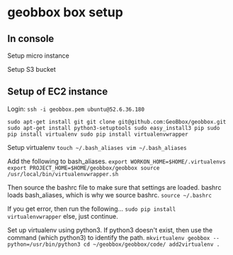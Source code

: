 # geobbox box setup

## In console

Setup micro instance

Setup S3 bucket

## Setup of EC2 instance

Login:
`ssh -i geobbox.pem ubuntu@52.6.36.180`

`
sudo apt-get install git
git clone git@github.com:GeoBbox/geobbox.git
sudo apt-get install python3-setuptools
sudo easy_install3 pip
sudo pip install virtualenv
sudo pip install virtualenvwrapper
`

Setup virtualenv
`
touch ~/.bash_aliases
vim ~/.bash_aliases
`

Add the following to bash_aliases.
`
export WORKON_HOME=$HOME/.virtualenvs
export PROJECT_HOME=$HOME/geobbox/geobbox
source /usr/local/bin/virtualenvwrapper.sh
`

Then source the bashrc file to make sure that settings are loaded.
bashrc loads bash_aliases, which is why we source bashrc.
`
source ~/.bashrc
`

If you get error, then run the following...
`
sudo pip install virtualenvwrapper
`
else, just continue.

Set up virtualenv using python3. If python3 doesn't exist, then use the command (which python3) to identify the path.
`
mkvirtualenv geobbox --python=/usr/bin/python3
cd ~/geobbox/geobbox/code/
add2virtualenv .
`


